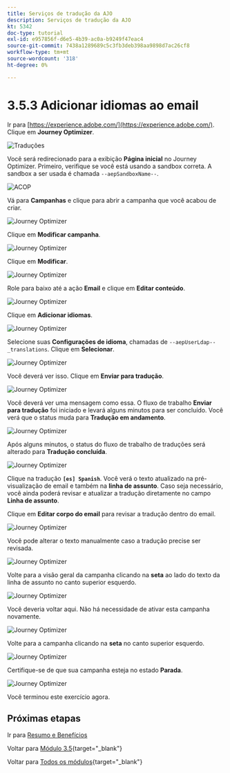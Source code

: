 ```yaml
---
title: Serviços de tradução da AJO
description: Serviços de tradução da AJO
kt: 5342
doc-type: tutorial
exl-id: e957856f-d6e5-4b39-ac0a-b9249f47eac4
source-git-commit: 7438a1289689c5c3fb3deb398aa9898d7ac26cf8
workflow-type: tm+mt
source-wordcount: '318'
ht-degree: 0%

---
```


# 3.5.3 Adicionar idiomas ao email

Ir para [https://experience.adobe.com/](https://experience.adobe.com/). Clique em **Journey Optimizer**.

![Traduções](./images/ajolp1.png)

Você será redirecionado para a exibição **Página inicial** no Journey Optimizer. Primeiro, verifique se você está usando a sandbox correta. A sandbox a ser usada é chamada `--aepSandboxName--`.

![ACOP](./images/ajolp2.png)

Vá para **Campanhas** e clique para abrir a campanha que você acabou de criar.

![Journey Optimizer](./images/camploc1.png)

Clique em **Modificar campanha**.

![Journey Optimizer](./images/camploc2.png)

Clique em **Modificar**.

![Journey Optimizer](./images/camploc3.png)

Role para baixo até a ação **Email** e clique em **Editar conteúdo**.

![Journey Optimizer](./images/camploc4.png)

Clique em **Adicionar idiomas**.

![Journey Optimizer](./images/camploc5.png)

Selecione suas **Configurações de idioma**, chamadas de `--aepUserLdap--_translations`. Clique em **Selecionar**.

![Journey Optimizer](./images/camplocs1.png)

Você deverá ver isso. Clique em **Enviar para tradução**.

![Journey Optimizer](./images/camplocs2.png)

Você deverá ver uma mensagem como essa. O fluxo de trabalho **Enviar para tradução** foi iniciado e levará alguns minutos para ser concluído.
Você verá que o status muda para **Tradução em andamento**.

![Journey Optimizer](./images/camplocs3.png)

Após alguns minutos, o status do fluxo de trabalho de traduções será alterado para **Tradução concluída**.

![Journey Optimizer](./images/camplocs4.png)

Clique na tradução **`[es] Spanish`**. Você verá o texto atualizado na pré-visualização de email e também na **linha de assunto**.
Caso seja necessário, você ainda poderá revisar e atualizar a tradução diretamente no campo **Linha de assunto**.

Clique em **Editar corpo do email** para revisar a tradução dentro do email.

![Journey Optimizer](./images/camplocs5.png)

Você pode alterar o texto manualmente caso a tradução precise ser revisada.

![Journey Optimizer](./images/camplocs6.png)

Volte para a visão geral da campanha clicando na **seta** ao lado do texto da linha de assunto no canto superior esquerdo.

![Journey Optimizer](./images/camplocs7.png)

Você deveria voltar aqui. Não há necessidade de ativar esta campanha novamente.

![Journey Optimizer](./images/camplocs8.png)

Volte para a campanha clicando na **seta** no canto superior esquerdo.

![Journey Optimizer](./images/camplocs9.png)

Certifique-se de que sua campanha esteja no estado **Parada**.

![Journey Optimizer](./images/camplocs10.png)

Você terminou este exercício agora.

## Próximas etapas

Ir para [Resumo e Benefícios](./summary.md)

Voltar para [Módulo 3.5](./ajotranslationsvcs.md){target="_blank"}

Voltar para [Todos os módulos](./../../../overview.md){target="_blank"}
